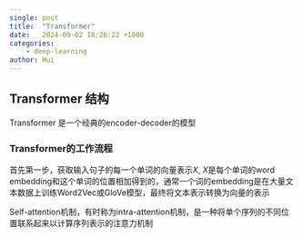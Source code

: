 ```yaml
---
single: post
title:  "Transformer"
date:   2024-09-02 18:26:22 +1000
categories: 
    - deep-learning
author: Hui
---
```


## Transformer 结构

Transformer 是一个经典的encoder-decoder的模型

### Transformer的工作流程
首先第一步，获取输入句子的每一个单词的向量表示$X$, $X$是每个单词的word embedding和这个单词的位置相加得到的，通常一个词的embedding是在大量文本数据上训练Word2Vec或GloVe模型，最终将文本表示转换为向量的表示



Self-attention机制，有时称为intra-attention机制，是一种将单个序列的不同位置联系起来以计算序列表示的注意力机制


